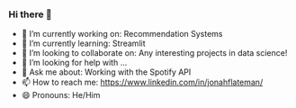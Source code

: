 ### Hi there 👋

- 🔭 I’m currently working on: Recommendation Systems
- 🌱 I’m currently learning: Streamlit
- 👯 I’m looking to collaborate on: Any interesting projects in data science!
- 🤔 I’m looking for help with ...
- 💬 Ask me about: Working with the Spotify API
- 📫 How to reach me: https://www.linkedin.com/in/jonahflateman/
- 😄 Pronouns: He/Him
